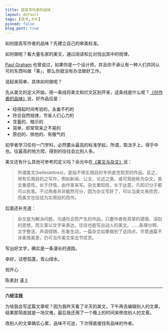 ```yaml
---
title: 提高写作者的品味
layout: default
tags: [读书,卡片]
pinned: false
blog_post: true
---
```



如何提高写作者的品味？先建立自己的审美标准。

如何做呢？看大量名家的美文，通过阅读和比对找出其中的规律。

[Paul Graham](http://article.yeeyan.org/view/159737/176997) 也曾说过，如果你是一个设计师，并且你不承认有一种人们共同认可的东西叫做「美」，那么你就没有办法做好工作。

说起来简单，具体如何做呢？

先从美文的定义开始，用一条线将美文和烂文区别开来，这条线是什么呢？[《创作者的品味》](http://chuansong.me/n/2472667)说，好作品应是：

- 经得起时间考验的，永垂不朽的
- 符合自然规律，节省人们心力的
- 含蓄的、暗示的
- 简单，却常常来之不易的
- 原创的、排他的、有傲气的

初学者学习任何一门学科，必然要从最高的标准学起，所谓，取法乎上，得乎中也。往最高的地方爬，得到的往往会比别人多。

美文还有什么其他可参考的定义吗？余光中在[《美文与杂文》](http://www.jianshu.com/p/b25e0f29b56d)说：

>所谓美文(belleslettres)，是指不带实用目的专供直觉观赏的作品。反之，带有实用目的之写作，例如新闻、公文、论述之类，或可笼统称为杂文。美文重感性，长于抒情，由作家来写。杂文重知性，长于达意，凡知识分子都可以执笔。不过两者并非截然可分，因为杂文写好了，可以当美文来欣赏，而美文也往往为实用目的而作。

后面还补充道：

>杂文是为解决问题，沟通社会而产生的作品，只要作者有真挚的感情、深刻的思想，而又善以文字来表达，往往也能写出动人的美文。……条理分明、文字整洁、声调铿锵、形象生动，一篇杂文如果做到了这四点，尽管通篇不涉柔情美景，仍可当作美文来击节叹赏。

写出好文字，确实是一条漫长的道路。

幸好，试卷孤蓬，青山绿水。

祝开心

陈素封 谨上

----

**六经注我**

为啥我会写这篇文章呢？因为我昨天看了半天的美文，下午再去编辑别人的文章，结果那简直就是一场灾难，最后我还用了一个晚上的时间来修改别人的文章。

改别人的文章确实心累，品味不可逆，下次得直接找有品味的作者。




